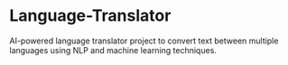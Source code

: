 # Language-Translator
AI-powered language translator project to convert text between multiple languages using NLP and machine learning techniques.
